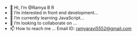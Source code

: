 - 👋 Hi, I’m @Ramya B R
- 👀 I’m interested in front end development...
- 🌱 I’m currently learning JavaScript...
- 💞️ I’m looking to collaborate on ...
- 📫 How to reach me ...
Email ID: ramyaravi5552@gmail.com
<!---
RamyaGowda98/RamyaGowda98 is a ✨ special ✨ repository because its `README.md` (this file) appears on your GitHub profile.
You can click the Preview link to take a look at your changes.
--->
